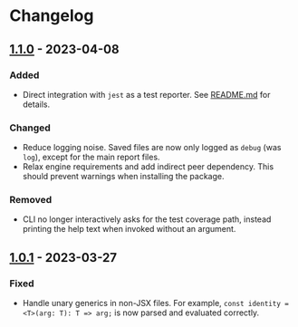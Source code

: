 # Changelog

## [1.1.0](https://github.com/ahilke/js-crap-score/releases/tag/1.1.0) - 2023-04-08

### Added

-   Direct integration with `jest` as a test reporter. See [README.md](README.md#jest-reporter) for details.

### Changed

-   Reduce logging noise. Saved files are now only logged as `debug` (was `log`), except for the main report files.
-   Relax engine requirements and add indirect peer dependency. This should prevent warnings when installing the package.

### Removed

-   CLI no longer interactively asks for the test coverage path, instead printing the help text when invoked without an argument.

## [1.0.1](https://github.com/ahilke/js-crap-score/releases/tag/1.0.1) - 2023-03-27

### Fixed

-   Handle unary generics in non-JSX files. For example, `const identity = <T>(arg: T): T => arg;` is now parsed and evaluated correctly.
